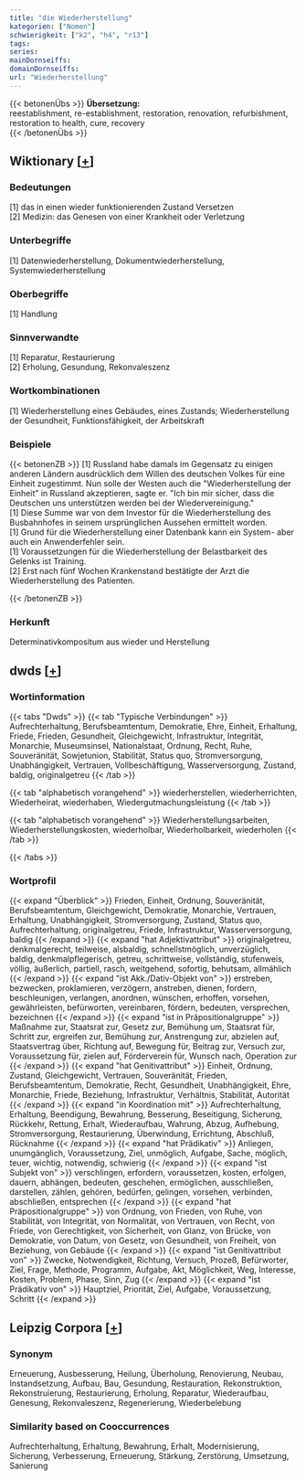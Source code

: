 ```yaml
---
title: "die Wiederherstellung"
kategorien: ["Nomen"]
schwierigkeit: ["k2", "h4", "r13"]
tags:
series:
mainDornseiffs:
domainDornseiffs:
url: "Wiederherstellung"
---
```


{{< betonenÜbs >}}
**Übersetzung:**  
reestablishment, re-establishment, restoration, renovation, refurbishment, restoration to health, cure, recovery  
{{< /betonenÜbs >}}

## Wiktionary [[+](https://de.wiktionary.org/wiki/Wiederherstellung)]

### Bedeutungen
[1] das in einen wieder funktionierenden Zustand Versetzen  
[2] Medizin: das Genesen von einer Krankheit oder Verletzung  

### Unterbegriffe
[1] Datenwiederherstellung, Dokumentwiederherstellung, Systemwiederherstellung  

### Oberbegriffe
[1] Handlung  

### Sinnverwandte
[1] Reparatur, Restaurierung  
[2] Erholung, Gesundung, Rekonvaleszenz  

### Wortkombinationen
[1] Wiederherstellung eines Gebäudes, eines Zustands; Wiederherstellung der Gesundheit, Funktionsfähigkeit, der Arbeitskraft  

### Beispiele
{{< betonenZB >}}
[1] Russland habe damals im Gegensatz zu einigen anderen Ländern ausdrücklich dem Willen des deutschen Volkes für eine Einheit zugestimmt. Nun solle der Westen auch die "Wiederherstellung der Einheit" in Russland akzeptieren, sagte er. "Ich bin mir sicher, dass die Deutschen uns unterstützen werden bei der Wiedervereinigung."  
[1] Diese Summe war von dem Investor für die Wiederherstellung des Busbahnhofes in seinem ursprünglichen Aussehen ermittelt worden.  
[1] Grund für die Wiederherstellung einer Datenbank kann ein System- aber auch ein Anwenderfehler sein.  
[1] Voraussetzungen für die Wiederherstellung der Belastbarkeit des Gelenks ist Training.  
[2] Erst nach fünf Wochen Krankenstand bestätigte der Arzt die Wiederherstellung des Patienten.  

{{< /betonenZB >}}
### Herkunft
Determinativkompositum aus wieder und Herstellung  



## dwds [[+](https://www.dwds.de/wb/Wiederherstellung)]

### Wortinformation
{{< tabs "Dwds" >}}
{{< tab "Typische Verbindungen" >}}
Aufrechterhaltung, Berufsbeamtentum, Demokratie, Ehre, Einheit, Erhaltung, Friede, Frieden, Gesundheit, Gleichgewicht, Infrastruktur, Integrität, Monarchie, Museumsinsel, Nationalstaat, Ordnung, Recht, Ruhe, Souveränität, Sowjetunion, Stabilität, Status quo, Stromversorgung, Unabhängigkeit, Vertrauen, Vollbeschäftigung, Wasserversorgung, Zustand, baldig, originalgetreu
{{< /tab >}}

{{< tab "alphabetisch vorangehend" >}}
wiederherstellen, wiederherrichten, Wiederheirat, wiederhaben, Wiedergutmachungsleistung
{{< /tab >}}

{{< tab "alphabetisch vorangehend" >}}
Wiederherstellungsarbeiten, Wiederherstellungskosten, wiederholbar, Wiederholbarkeit, wiederholen
{{< /tab >}}

{{< /tabs >}}

### Wortprofil
{{< expand "Überblick" >}} Frieden, Einheit, Ordnung, Souveränität, Berufsbeamtentum, Gleichgewicht, Demokratie, Monarchie, Vertrauen, Erhaltung, Unabhängigkeit, Stromversorgung, Zustand, Status quo, Aufrechterhaltung, originalgetreu, Friede, Infrastruktur, Wasserversorgung, baldig {{< /expand >}}
{{< expand "hat Adjektivattribut" >}} originalgetreu, denkmalgerecht, teilweise, alsbaldig, schnellstmöglich, unverzüglich, baldig, denkmalpflegerisch, getreu, schrittweise, vollständig, stufenweis, völlig, äußerlich, partiell, rasch, weitgehend, sofortig, behutsam, allmählich {{< /expand >}}
{{< expand "ist Akk./Dativ-Objekt von" >}} erstreben, bezwecken, proklamieren, verzögern, anstreben, dienen, fordern, beschleunigen, verlangen, anordnen, wünschen, erhoffen, vorsehen, gewährleisten, befürworten, vereinbaren, fördern, bedeuten, versprechen, bezeichnen {{< /expand >}}
{{< expand "ist in Präpositionalgruppe" >}} Maßnahme zur, Staatsrat zur, Gesetz zur, Bemühung um, Staatsrat für, Schritt zur, ergreifen zur, Bemühung zur, Anstrengung zur, abzielen auf, Staatsvertrag über, Richtung auf, Bewegung für, Beitrag zur, Versuch zur, Voraussetzung für, zielen auf, Förderverein für, Wunsch nach, Operation zur {{< /expand >}}
{{< expand "hat Genitivattribut" >}} Einheit, Ordnung, Zustand, Gleichgewicht, Vertrauen, Souveränität, Frieden, Berufsbeamtentum, Demokratie, Recht, Gesundheit, Unabhängigkeit, Ehre, Monarchie, Friede, Beziehung, Infrastruktur, Verhältnis, Stabilität, Autorität {{< /expand >}}
{{< expand "in Koordination mit" >}} Aufrechterhaltung, Erhaltung, Beendigung, Bewahrung, Besserung, Beseitigung, Sicherung, Rückkehr, Rettung, Erhalt, Wiederaufbau, Wahrung, Abzug, Aufhebung, Stromversorgung, Restaurierung, Überwindung, Errichtung, Abschluß, Rücknahme {{< /expand >}}
{{< expand "hat Prädikativ" >}} Anliegen, unumgänglich, Voraussetzung, Ziel, unmöglich, Aufgabe, Sache, möglich, teuer, wichtig, notwendig, schwierig {{< /expand >}}
{{< expand "ist Subjekt von" >}} verschlingen, erfordern, voraussetzen, kosten, erfolgen, dauern, abhängen, bedeuten, geschehen, ermöglichen, ausschließen, darstellen, zählen, gehören, bedürfen, gelingen, vorsehen, verbinden, abschließen, entsprechen {{< /expand >}}
{{< expand "hat Präpositionalgruppe" >}} von Ordnung, von Frieden, von Ruhe, von Stabilität, von Integrität, von Normalität, von Vertrauen, von Recht, von Friede, von Gerechtigkeit, von Sicherheit, von Glanz, von Brücke, von Demokratie, von Datum, von Gesetz, von Gesundheit, von Freiheit, von Beziehung, von Gebäude {{< /expand >}}
{{< expand "ist Genitivattribut von" >}} Zwecke, Notwendigkeit, Richtung, Versuch, Prozeß, Befürworter, Ziel, Frage, Methode, Programm, Aufgabe, Akt, Möglichkeit, Weg, Interesse, Kosten, Problem, Phase, Sinn, Zug {{< /expand >}}
{{< expand "ist Prädikativ von" >}} Hauptziel, Priorität, Ziel, Aufgabe, Voraussetzung, Schritt {{< /expand >}}

## Leipzig Corpora [[+](https://corpora.uni-leipzig.de/en/res?word=Wiederherstellung&corpusId=deu_newscrawl-public_2018)]


### Synonym
Erneuerung, Ausbesserung, Heilung, Überholung, Renovierung, Neubau, Instandsetzung, Aufbau, Bau, Gesundung, Restauration, Rekonstruktion, Rekonstruierung, Restaurierung, Erholung, Reparatur, Wiederaufbau, Genesung, Rekonvaleszenz, Regenerierung, Wiederbelebung


### Similarity based on Cooccurrences
Aufrechterhaltung, Erhaltung, Bewahrung, Erhalt, Modernisierung, Sicherung, Verbesserung, Erneuerung, Stärkung, Zerstörung, Umsetzung, Sanierung


